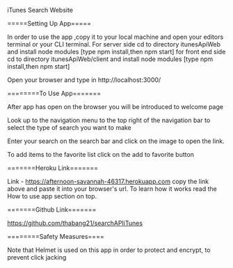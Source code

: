 iTunes Search Website

=====Setting Up App=====

In order to use the app ,copy it to your local machine and open your editors terminal or your CLI terminal.
For server side cd to directory itunesApiWeb and install node modules [type npm install,then npm start]
for front end side cd to directory itunesApiWeb/client and install node modules [type npm install,then npm start]

Open your browser and type in http://localhost:3000/

========To Use App=======

After app has open on the browser you will be introduced to welcome page

Look up to the navigation menu to the top right of the navigation
bar to select the type of search you want to make

Enter your search on the search bar and click on the image to
open the link.

To add items to the favorite list click on the add to favorite
button

=======Heroku Link=======

Link - https://afternoon-savannah-46317.herokuapp.com
copy the link above and paste it into your browser's url.
To learn how it works read the How to use app section on top.

=======Github Link=======

https://github.com/thabang21/searchAPIiTunes 

========Safety Measures====

Note that Helmet is used on this app in order to protect and encrypt,
to prevent click jacking


